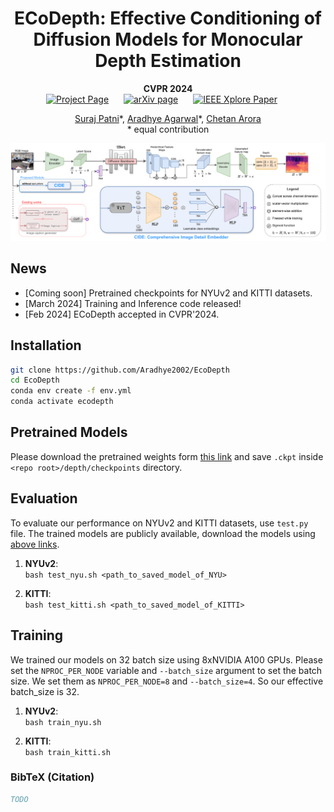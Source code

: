 <div align="center">
<h1>ECoDepth: Effective Conditioning of Diffusion Models for Monocular Depth Estimation</h1>

**CVPR 2024**  
<a href='https://https://ecodepth-iitd.github.io/' style="margin-right: 20px;"><img src='https://img.shields.io/badge/Project Page-ECoDepth-darkgreen' alt='Project Page'></a>
<a href="https://arxiv.org/abs" style="margin-right: 20px;"><img src='https://img.shields.io/badge/Paper-arXiv-maroon' alt='arXiv page'></a>
<a href="https://arxiv.org/abs" style="margin-right: 20px;"><img src='https://img.shields.io/badge/Paper-CVF-blue' alt='IEEE Xplore Paper'></a>

[Suraj Patni](https://github.com/surajiitd)\*,
[Aradhye Agarwal](https://github.com/Aradhye2002)\*,
[Chetan Arora](https://www.cse.iitd.ac.in/~chetan)<br/>
\* equal contribution

</div>

<!-- display pdf -->

![Architecture Diagram](figs/aarch_diagram.png)


## News
- [Coming soon] Pretrained checkpoints for NYUv2 and KITTI datasets.
- [March 2024] Training and Inference code released!
- [Feb 2024] ECoDepth accepted in CVPR'2024.


## Installation

``` bash
git clone https://github.com/Aradhye2002/EcoDepth
cd EcoDepth
conda env create -f env.yml
conda activate ecodepth
```

## Pretrained Models

Please download the pretrained weights form [this link]() and save `.ckpt` inside `<repo root>/depth/checkpoints` directory.

## Evaluation
To evaluate our performance on NYUv2 and KITTI datasets, use `test.py` file. The trained models are publicly available, download the models using [above links](#pretrained-models).

1. **NYUv2**:  
`bash test_nyu.sh <path_to_saved_model_of_NYU>`  

2. **KITTI**:  
`bash test_kitti.sh <path_to_saved_model_of_KITTI>`

## Training 
We trained our models on 32 batch size using 8xNVIDIA A100 GPUs. Please set the `NPROC_PER_NODE` variable and `--batch_size` argument to set the batch size. We set them as `NPROC_PER_NODE=8` and `--batch_size=4`. So our effective batch_size is 32.  

1. **NYUv2**:  
`bash train_nyu.sh`  

2. **KITTI**:  
`bash train_kitti.sh`


### BibTeX (Citation)
``` bibtex
TODO
```